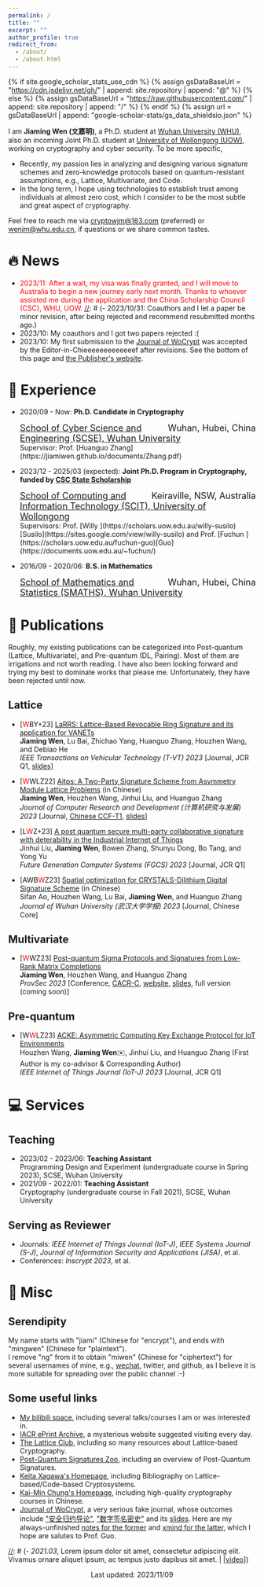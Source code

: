 ```yaml
---
permalink: /
title: ""
excerpt: ""
author_profile: true
redirect_from: 
  - /about/
  - /about.html
---
```


{% if site.google_scholar_stats_use_cdn %}
{% assign gsDataBaseUrl = "https://cdn.jsdelivr.net/gh/" | append: site.repository | append: "@" %}
{% else %}
{% assign gsDataBaseUrl = "https://raw.githubusercontent.com/" | append: site.repository | append: "/" %}
{% endif %}
{% assign url = gsDataBaseUrl | append: "google-scholar-stats/gs_data_shieldsio.json" %}

<span class='anchor' id='about-me'></span>

[//]: # (# 🥷 About Me 📖 📝 📧 🖖)

I am **Jiaming Wen (文嘉明)**, a Ph.D. student at [Wuhan University (WHU)](https://whu.edu.cn/), also an incoming Joint Ph.D. student at [University of Wollongong (UOW)](http://uow.edu.au/), working on cryptography and cyber security. To be more specific,
- Recently, my passion lies in analyzing and designing various signature schemes and zero-knowledge protocols based on quantum-resistant assumptions, e.g., Lattice, Multivariate, and Code.
- In the long term, I hope using technologies to establish trust among individuals at almost zero cost, which I consider to be the most subtle and great aspect of cryptography.

Feel free to reach me via <cryptowjm@163.com> (preferred) or <wenjm@whu.edu.cn>, if questions or we share common tastes.

# 🔥 News
- <font color=Red>2023/11: After a wait, my visa was finally granted, and I will move to Australia to begin a new journey early next month. Thanks to whoever assisted me during the application and the China Scholarship Council (CSC), WHU, UOW.</font>
[//]: # (- 2023/10/31: Coauthors and I let a paper be minor revision, after being rejected and recommend resubmitted months ago.)
- 2023/10: My coauthors and I got two papers rejected :(
- 2023/10: My first submission to the [Journal of WoCrypt](https://documents.uow.edu.au/~fuchun/jow.html) was accepted by the Editor-in-Chieeeeeeeeeeeeef after revisions. See the bottom of this page and [the Publisher's website](https://documents.uow.edu.au/~fuchun/methodology.html).

# 🏃 Experience
- 2020/09 - Now: **Ph.D. Candidate in Cryptography**
  <div style="font-size:18px"><span style="float:right">Wuhan, Hubei, China</span><a href="https://cse.whu.edu.cn/" title="School of Cyber Science and Engineering (SCSE), Wuhan University"> School of Cyber Science and Engineering (SCSE), Wuhan University</a> </div>
  Supervisor: Prof. [Huanguo Zhang](https://jiamiwen.github.io/documents/Zhang.pdf)

- 2023/12 - 2025/03 (expected): **Joint Ph.D. Program in Cryptography, funded by [CSC State Scholarship](https://www.csc.edu.cn/chuguo)**
  <div style="font-size:18px"><span style="float:right">Keiraville, NSW, Australia</span><a href="https://www.uow.edu.au/engineering-information-sciences/schools-entities/scit/" title="School of Computing and Information Technology (SCIT), University of Wollongong"> School of Computing and Information Technology (SCIT), University of Wollongong</a> </div>
  Supervisors: Prof. [Willy ](https://scholars.uow.edu.au/willy-susilo)[Susilo](https://sites.google.com/view/willy-susilo) and Prof. [Fuchun ](https://scholars.uow.edu.au/fuchun-guo)[Guo](https://documents.uow.edu.au/~fuchun/)

- 2016/09 - 2020/06: **B.S. in Mathematics**
  <div style="font-size:18px"><span style="float:right">Wuhan, Hubei, China</span><a href="http://maths.whu.edu.cn/" title="School of Mathematics and Statistics (SMATHS), Wuhan University"> School of Mathematics and Statistics (SMATHS), Wuhan University</a> </div>

# 📜 Publications
Roughly, my existing publications can be categorized into Post-quantum (Lattice, Multivariate), and Pre-quantum (DL, Pairing). Most of them are irrigations and not worth reading. I have also been looking forward and trying my best to dominate works that please me. Unfortunately, they have been rejected until now.
## Lattice
- [<font color=Red>W</font>BY+23] [LaRRS: Lattice-Based Revocable Ring Signature and its application for VANETs](https://ieeexplore.ieee.org/document/10219003)
  <br> **Jiaming Wen**, Lu Bai, Zhichao Yang, Huanguo Zhang, Houzhen Wang, and Debiao He
  <br> *IEEE Transactions on Vehicular Technology (T-VT) 2023* [Journal, JCR Q1, [slides](https://jiamiwen.github.io/documents/larrs-slides.pdf)]
  
- [<font color=Red>W</font>WLZ22] [Aitps: A Two-Party Signature Scheme from Asymmetry Module Lattice Problems](https://crad.ict.ac.cn/cn/article/doi/10.7544/issn1000-1239.202220533) (in Chinese)
  <br> **Jiaming Wen**, Houzhen Wang, Jinhui Liu, and Huanguo Zhang
  <br> *Journal of Computer Research and Development (计算机研究与发展) 2023* [Journal, [Chinese CCF-T1](https://www.ccf.org.cn/ccftjgjxskwml/), [slides](https://jiamiwen.github.io/documents/aitps-slides.pdf)]
  
- [L<font color=Red>W</font>Z+23] [A post quantum secure multi-party collaborative signature with deterability in the Industrial Internet of Things](https://www.sciencedirect.com/science/article/pii/S0167739X22003983?via%3Dihub)
  <br> Jinhui Liu, **Jiaming Wen**, Bowen Zhang, Shunyu Dong, Bo Tang, and Yong Yu
  <br> *Future Generation Computer Systems (FGCS) 2023* [Journal, JCR Q1]

- [AWB<font color=Red>W</font>Z23] [Spatial optimization for CRYSTALS-Dilithium Digital Signature Scheme](http://xblx.whu.edu.cn/zh/article/doi/10.14188/j.1671-8836.2022.0199/) (in Chinese)
  <br> Sifan Ao, Houzhen Wang, Lu Bai, **Jiaming Wen**, and Huanguo Zhang
  <br> *Journal of Wuhan University (武汉大学学报) 2023* [Journal, Chinese Core]

## Multivariate
- [<font color=Red>W</font>WZ23] [Post-quantum Sigma Protocols and Signatures from Low-Rank Matrix Completions](https://link.springer.com/chapter/10.1007/978-3-031-45513-1_11)
  <br> **Jiaming Wen**, Houzhen Wang, and Huanguo Zhang
  <br> *ProvSec 2023* [Conference, [CACR-C](https://www.cacrnet.org.cn/site/content/1290.html), [website](https://provsec2023.github.io/ProvSec2023/#), [slides](https://jiamiwen.github.io/documents/lrmc-slides.pdf), full version (coming soon)]

  
## Pre-quantum
- [W<font color=Red>W</font>LZ23] [ACKE: Asymmetric Computing Key Exchange Protocol for IoT Environments](https://ieeexplore.ieee.org/document/10131978)
  <br> Houzhen Wang, **Jiaming Wen**✉️, Jinhui Liu, and Huanguo Zhang (First Author is my co-advisor & Corresponding Author)
  <br> *IEEE Internet of Things Journal (IoT-J) 2023* [Journal, JCR Q1]




[//]: # (# 🎖 Selected Honors and Awards)

# 💻 Services
## Teaching
- 2023/02 - 2023/06: **Teaching Assistant**
  <br>Programming Design and Experiment (undergraduate course in Spring 2023), SCSE, Wuhan University
- 2021/09 - 2022/01: **Teaching Assistant**
  <br>Cryptography (undergraduate course in Fall 2021), SCSE, Wuhan University

## Serving as Reviewer
- Journals: *IEEE Internet of Things Journal (IoT-J)*, *IEEE Systems Journal (S-J)*, *Journal of Information Security and Applications (JISA)*, et al.
- Conferences: *Inscrypt 2023*, et al.

# 🧰 Misc
## Serendipity
My name starts with "jiami" (Chinese for "encrypt"), and ends with "mingwen" (Chinese for "plaintext"). 
<br>I remove "ng" from it to obtain "miwen" (Chinese for "ciphertext") for several usernames of mine, e.g., [wechat](https://jiamiwen.github.io/images/wechat.jpg), twitter, and github, as I believe it is more suitable for spreading over the public channel :-)
## Some useful links
- [My bilibili space](https://space.bilibili.com/59630141), including several talks/courses I am or was interested in.
- [IACR ePrint Archive](https://eprint.iacr.org/), a mysterious website suggested visiting every day.
- [The Lattice Club](https://thelatticeclub.com/), including so many resources about Lattice-based Cryptography.
- [Post-Quantum Signatures Zoo](https://pqshield.github.io/nist-sigs-zoo/), including an overview of Post-Quantum Signatures.
- [Keita Xagawa's Homepage](https://xagawa.net/), including Bibliography on Lattice-based/Code-based Cryptosystems.
- [Kai-Min Chung's Homepage](https://homepage.iis.sinica.edu.tw/~kmchung/), including high-quality cryptography courses in Chinese.
- [Journal of WoCrypt](https://documents.uow.edu.au/~fuchun/jow.html), a very serious fake journal, whose outcomes include ["安全归约导论"](https://documents.uow.edu.au/~fuchun/book.html), ["数字签名密史"](https://documents.uow.edu.au/~fuchun/cryptologic-history.html) and its [slides](https://documents.uow.edu.au/~fuchun/methodology.html). Here are my always-unfinished [notes for the former](https://jiamiwen.github.io/documents/notes.pdf) and [xmind for the latter](https://jiamiwen.github.io/documents/xmind.pdf), which I hope are salutes to Prof. Guo. 


[//]: # (# 💬 Invited Talks)
[//]: # (- *2021.06*, Lorem ipsum dolor sit amet, consectetur adipiscing elit. Vivamus ornare aliquet ipsum, ac tempus justo dapibus sit amet. )
[//]: # (- *2021.03*, Lorem ipsum dolor sit amet, consectetur adipiscing elit. Vivamus ornare aliquet ipsum, ac tempus justo dapibus sit amet.  \| [\[video\]](https://github.com/))


<p style="text-align:center">Last updated: 2023/11/09 </p>
